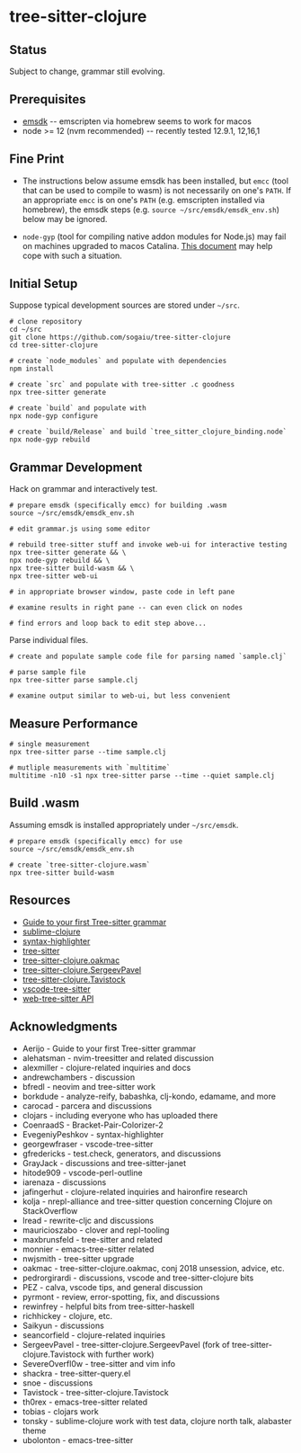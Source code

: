 # tree-sitter-clojure

## Status

Subject to change, grammar still evolving.

## Prerequisites

* [emsdk](https://emscripten.org/docs/getting_started/downloads.html#installation-instructions) -- emscripten via homebrew seems to work for macos
* node >= 12 (nvm recommended) -- recently tested 12.9.1, 12,16,1

## Fine Print

* The instructions below assume emsdk has been installed, but `emcc` (tool that can be used to compile to wasm) is not necessarily on one's `PATH`.  If an appropriate `emcc` is on one's `PATH` (e.g. emscripten installed via homebrew), the emsdk steps (e.g. `source ~/src/emsdk/emsdk_env.sh`) below may be ignored.

* `node-gyp` (tool for compiling native addon modules for Node.js) may fail on machines upgraded to macos Catalina. [This document](https://github.com/nodejs/node-gyp/blob/master/macOS_Catalina.md) may help cope with such a situation.

## Initial Setup

Suppose typical development sources are stored under `~/src`.

```
# clone repository
cd ~/src
git clone https://github.com/sogaiu/tree-sitter-clojure
cd tree-sitter-clojure

# create `node_modules` and populate with dependencies
npm install

# create `src` and populate with tree-sitter .c goodness
npx tree-sitter generate

# create `build` and populate with 
npx node-gyp configure

# create `build/Release` and build `tree_sitter_clojure_binding.node`
npx node-gyp rebuild
```

## Grammar Development

Hack on grammar and interactively test.

```
# prepare emsdk (specifically emcc) for building .wasm
source ~/src/emsdk/emsdk_env.sh

# edit grammar.js using some editor

# rebuild tree-sitter stuff and invoke web-ui for interactive testing
npx tree-sitter generate && \
npx node-gyp rebuild && \
npx tree-sitter build-wasm && \
npx tree-sitter web-ui

# in appropriate browser window, paste code in left pane

# examine results in right pane -- can even click on nodes

# find errors and loop back to edit step above...
```

Parse individual files.

```
# create and populate sample code file for parsing named `sample.clj`

# parse sample file
npx tree-sitter parse sample.clj

# examine output similar to web-ui, but less convenient
```

## Measure Performance

```
# single measurement
npx tree-sitter parse --time sample.clj

# mutliple measurements with `multitime`
multitime -n10 -s1 npx tree-sitter parse --time --quiet sample.clj
```

## Build .wasm

Assuming emsdk is installed appropriately under `~/src/emsdk`.

```
# prepare emsdk (specifically emcc) for use
source ~/src/emsdk/emsdk_env.sh

# create `tree-sitter-clojure.wasm`
npx tree-sitter build-wasm
```

## Resources

* [Guide to your first Tree-sitter grammar](https://gist.github.com/Aerijo/df27228d70c633e088b0591b8857eeef)
* [sublime-clojure](https://github.com/tonsky/sublime-clojure)
* [syntax-highlighter](https://github.com/EvgeniyPeshkov/syntax-highlighter)
* [tree-sitter](http://tree-sitter.github.io/tree-sitter/)
* [tree-sitter-clojure.oakmac](https://github.com/oakmac/tree-sitter-clojure)
* [tree-sitter-clojure.SergeevPavel](https://github.com/SergeevPavel/tree-sitter-clojure)
* [tree-sitter-clojure.Tavistock](https://github.com/Tavistock/tree-sitter-clojure)
* [vscode-tree-sitter](https://github.com/georgewfraser/vscode-tree-sitter)
* [web-tree-sitter API](https://github.com/tree-sitter/tree-sitter/blob/master/lib/binding_web/tree-sitter-web.d.ts)

## Acknowledgments

* Aerijo - Guide to your first Tree-sitter grammar
* alehatsman - nvim-treesitter and related discussion
* alexmiller - clojure-related inquiries and docs
* andrewchambers - discussion
* bfredl - neovim and tree-sitter work
* borkdude - analyze-reify, babashka, clj-kondo, edamame, and more
* carocad - parcera and discussions
* clojars - including everyone who has uploaded there
* CoenraadS - Bracket-Pair-Colorizer-2
* EvegeniyPeshkov - syntax-highlighter
* georgewfraser - vscode-tree-sitter
* gfredericks - test.check, generators, and discussions
* GrayJack - discussions and tree-sitter-janet
* hitode909 - vscode-perl-outline
* iarenaza - discussions
* jafingerhut - clojure-related inquiries and haironfire research
* kolja - nrepl-alliance and tree-sitter question concerning Clojure on StackOverflow
* lread - rewrite-cljc and discussions
* mauricioszabo - clover and repl-tooling
* maxbrunsfeld - tree-sitter and related
* monnier - emacs-tree-sitter related
* nwjsmith - tree-sitter upgrade
* oakmac - tree-sitter-clojure.oakmac, conj 2018 unsession, advice, etc.
* pedrorgirardi - discussions, vscode and tree-sitter-clojure bits
* PEZ - calva, vscode tips, and general discussion
* pyrmont - review, error-spotting, fix, and discussions
* rewinfrey - helpful bits from tree-sitter-haskell
* richhickey - clojure, etc.
* Saikyun - discussions
* seancorfield - clojure-related inquiries 
* SergeevPavel - tree-sitter-clojure.SergeevPavel (fork of tree-sitter-clojure.Tavistock with further work)
* SevereOverfl0w - tree-sitter and vim info
* shackra - tree-sitter-query.el
* snoe - discussions
* Tavistock - tree-sitter-clojure.Tavistock
* th0rex - emacs-tree-sitter related
* tobias - clojars work
* tonsky - sublime-clojure work with test data, clojure north talk, alabaster theme
* ubolonton - emacs-tree-sitter
